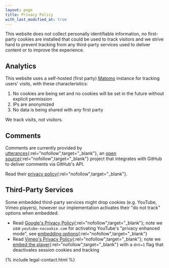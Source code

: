 ```yaml
---
layout: page
title: Privacy Policy
with_last_modified_at: true
---
```


This website does not collect personally identifiable information, no first-party cookies are installed that could be used to track visitors and we strive hard to prevent tracking from any third-party services used to deliver content or to improve the experience.

## Analytics

This website uses a self-hosted (first party) [Matomo](https://matomo.org/) instance for tracking users' visits, with these characteristics:

1. No cookies are being set and no cookies will be set in the future without explicit permission
2. IPs are anonymized
3. No data is being shared with any first party

We track visits, not visitors.

## Comments

Comments are currently provided by [utterances](https://utteranc.es/){:rel="nofollow",target="_blank"}, an [open source](https://github.com/utterance){:rel="nofollow",target="_blank"} project that integrates with GitHub to deliver comments via GitHub's API.

Read their [privacy policy](https://github.com/utterance/utterances/blob/master/PRIVACY-POLICY.md){:rel="nofollow",target="_blank"}.

## Third-Party Services

Some embedded third-party services might drop cookies (e.g. YouTube, Vimeo players), however our implementation activates their "do not track" options when embedded.

- Read [Google's Privacy Policy](https://policies.google.com/privacy){:rel="nofollow",target="_blank"}; note we use `youtube-nocookie.com` for activating YouTube's "privacy enhanced mode", see [embedding options](https://support.google.com/youtube/answer/171780?hl=en){:rel="nofollow",target="_blank"}
- Read [Vimeo's Privacy Policy](https://vimeo.com/privacy){:rel="nofollow",target="_blank"}; note we [embed the player](https://vimeo.zendesk.com/hc/en-us/articles/360001494447-Using-Player-Parameters){:rel="nofollow",target="_blank"} with a `dnt=1` flag that deactivates session cookies and tracking

{% include legal-contact.html %}
